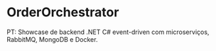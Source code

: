 # OrderOrchestrator
PT: Showcase de backend .NET C# event-driven com microserviços, RabbitMQ, MongoDB e Docker.
